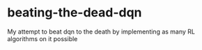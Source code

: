 # beating-the-dead-dqn
My attempt to beat dqn to the death by implementing as many RL algorithms on it possible
